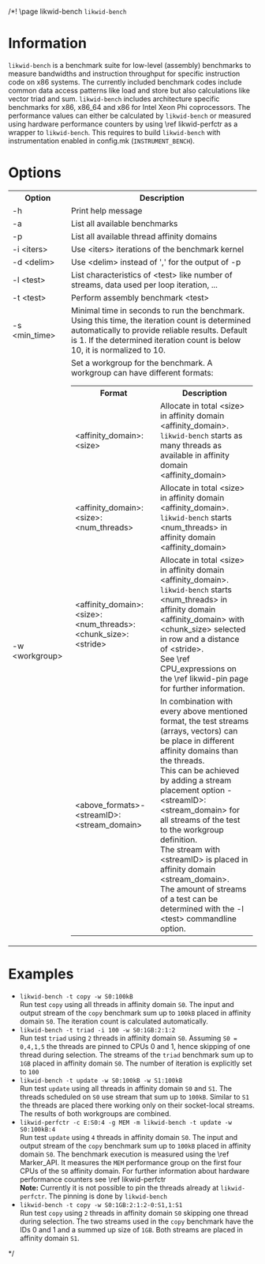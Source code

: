 /*! \page likwid-bench <CODE>likwid-bench</CODE>

<H1>Information</H1>
<CODE>likwid-bench</CODE> is a benchmark suite for low-level (assembly) benchmarks to measure bandwidths and instruction throughput for specific instruction code on x86 systems. The currently included benchmark codes include common data access patterns like load and store but also calculations like vector triad and sum.
<CODE>likwid-bench</CODE> includes architecture specific benchmarks for x86, x86_64 and x86 for Intel Xeon Phi coprocessors. The performance values can either be calculated by <CODE>likwid-bench</CODE> or measured using hardware performance counters by using \ref likwid-perfctr as a wrapper to <CODE>likwid-bench</CODE>. This requires to build <CODE>likwid-bench</CODE> with instrumentation enabled in config.mk (<CODE>INSTRUMENT_BENCH</CODE>).


<H1>Options</H1>
<TABLE>
<TR>
  <TH>Option</TH>
  <TH>Description</TH>
</TR>
<TR>
  <TD>-h</TD>
  <TD>Print help message</TD>
</TR>
<TR>
  <TD>-a</TD>
  <TD>List all available benchmarks</TD>
</TR>
<TR>
  <TD>-p</TD>
  <TD>List all available thread affinity domains</TD>
</TR>
<TR>
  <TD>-i &lt;iters&gt;</TD>
  <TD>Use &lt;iters&gt; iterations of the benchmark kernel</TD>
</TR>
<TR>
  <TD>-d &lt;delim&gt;</TD>
  <TD>Use &lt;delim&gt; instead of ',' for the output of -p</TD>
</TR>
<TR>
  <TD>-l &lt;test&gt;</TD>
  <TD>List characteristics of &lt;test&gt; like number of streams, data used per loop iteration, ...</TD>
</TR>
<TR>
  <TD>-t &lt;test&gt;</TD>
  <TD>Perform assembly benchmark &lt;test&gt;</TD>
</TR>
<TR>
  <TD>-s &lt;min_time&gt;</TD>
  <TD>Minimal time in seconds to run the benchmark.<BR>Using this time, the iteration count is determined automatically to provide reliable results. Default is 1. If the determined iteration count is below 10, it is normalized to 10.</TD>
</TR>
<TR>
  <TD>-w &lt;workgroup&gt;</TD>
  <TD>Set a workgroup for the benchmark. A workgroup can have different formats:<BR>
  <TABLE>
    <TR>
      <TH>Format</TH>
      <TH>Description</TH>
    </TR>
    <TR>
      <TD>&lt;affinity_domain&gt;:&lt;size&gt;</TD>
      <TD>Allocate in total &lt;size&gt; in affinity domain &lt;affinity_domain&gt;.<BR><CODE>likwid-bench</CODE> starts as many threads as available in affinity domain &lt;affinity_domain&gt;</TD>
    </TR>
    <TR>
      <TD>&lt;affinity_domain&gt;:&lt;size&gt;:&lt;num_threads&gt;</TD>
      <TD>Allocate in total &lt;size&gt; in affinity domain &lt;affinity_domain&gt;.<BR><CODE>likwid-bench</CODE> starts &lt;num_threads&gt; in affinity domain &lt;affinity_domain&gt;</TD>
    </TR>
    <TR>
      <TD>&lt;affinity_domain&gt;:&lt;size&gt;:&lt;num_threads&gt;:&lt;chunk_size&gt;:&lt;stride&gt;</TD>
      <TD>Allocate in total &lt;size&gt; in affinity domain &lt;affinity_domain&gt;.<BR><CODE>likwid-bench</CODE> starts &lt;num_threads&gt; in affinity domain &lt;affinity_domain&gt; with &lt;chunk_size&gt; selected in row and a distance of &lt;stride&gt;.<BR>See \ref CPU_expressions on the \ref likwid-pin page for further information.</TD>
    </TR>
    <TR>
      <TD>&lt;above_formats&gt;-&lt;streamID&gt;:&lt;stream_domain&gt;</TD>
      <TD>In combination with every above mentioned format, the test streams (arrays, vectors) can be place in different affinity domains than the threads.<BR>This can be achieved by adding a stream placement option -&lt;streamID&gt;:&lt;stream_domain&gt; for all streams of the test to the workgroup definition.<BR>The stream with &lt;streamID&gt; is placed in affinity domain &lt;stream_domain&gt;.<BR>The amount of streams of a test can be determined with the -l &lt;test&gt; commandline option.</TD>
    </TR>
  </TD>
  </TABLE>
</TR>
</TABLE>


<H1>Examples</H1>
<UL>
<LI><CODE>likwid-bench -t copy -w S0:100kB</CODE><BR>
Run test <CODE>copy</CODE> using all threads in affinity domain <CODE>S0</CODE>. The input and output stream of the <CODE>copy</CODE> benchmark sum up to <CODE>100kB</CODE> placed in affinity domain <CODE>S0</CODE>. The iteration count is calculated automatically.
</LI>
<LI><CODE>likwid-bench -t triad -i 100 -w S0:1GB:2:1:2</CODE><BR>
Run test <CODE>triad</CODE> using <CODE>2</CODE> threads in affinity domain <CODE>S0</CODE>. Assuming <CODE>S0 = 0,4,1,5</CODE> the threads are pinned to CPUs 0 and 1, hence skipping of one thread during selection. The streams of the <CODE>triad</CODE> benchmark sum up to <CODE>1GB</CODE> placed in affinity domain <CODE>S0</CODE>. The number of iteration is explicitly set to <CODE>100</CODE>
</LI>
<LI><CODE>likwid-bench -t update -w S0:100kB -w S1:100kB</CODE><BR>
Run test <CODE>update</CODE> using all threads in affinity domain <CODE>S0</CODE> and <CODE>S1</CODE>. The threads scheduled on <CODE>S0</CODE> use stream that sum up to <CODE>100kB</CODE>. Similar to <CODE>S1</CODE> the threads are placed there working only on their socket-local streams. The results of both workgroups are combined.
</LI>
<LI><CODE>likwid-perfctr -c E:S0:4 -g MEM -m likwid-bench -t update -w S0:100kB:4</CODE><BR>
Run test <CODE>update</CODE> using <CODE>4</CODE> threads in affinity domain <CODE>S0</CODE>. The input and output stream of the <CODE>copy</CODE> benchmark sum up to <CODE>100kB</CODE> placed in affinity domain <CODE>S0</CODE>. The benchmark execution is measured using the \ref Marker_API. It measures the <CODE>MEM</CODE> performance group on the first four CPUs of the <CODE>S0</CODE> affinity domain. For further information about hardware performance counters see \ref likwid-perfctr <BR><B>Note:</B> Currently it is not possible to pin the threads already at <CODE>likwid-perfctr</CODE>. The pinning is done by <CODE>likwid-bench</CODE>
</LI>
<LI><CODE>likwid-bench -t copy -w S0:1GB:2:1:2-0:S1,1:S1</CODE><BR>
Run test <CODE>copy</CODE> using <CODE>2</CODE> threads in affinity domain <CODE>S0</CODE> skipping one thread during selection. The two streams used in the <CODE>copy</CODE> benchmark have the IDs 0 and 1 and a summed up size of <CODE>1GB</CODE>. Both streams are placed in affinity domain <CODE>S1</CODE>.
</LI>
</UL>



*/
